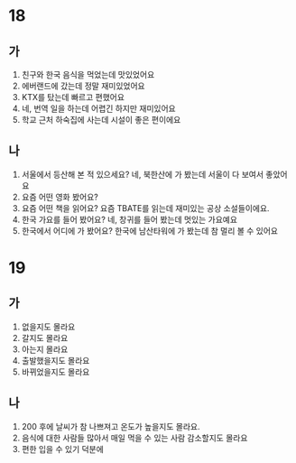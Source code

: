 # 18
## 가
1. 친구와 한국 음식을 먹었는데 맛있었어요
2. 에버랜드에 갔는데 정말 재미있었어요
3. KTX를 탔는데 빠르고 편했어요
4. 네, 번역 일을 하는데 어렵긴 하지만 재미있어요
5. 학교 근처 하숙집에 사는데 시설이 좋은 편이에요
## 나
1. 서울에서 등산해 본 적 있으세요? 네, 북한산에 가 봤는데 서울이 다 보여서 좋았어요
2. 요즘 어떤 영화 봤어요? 
3. 요즘 어떤 책을 읽어요? 요즘 TBATE를 읽는데 재미있는 공상 소설들이에요.
4. 한국 가요를 들어 봤어요? 네, 창귀를 들어 봤는데 멋있는 가요예요
5. 한국에서 어디에 가 봤어요? 한국에 남산타워에 가 봤는데 참 멀리 볼 수 있어요
# 19
## 가
1. 없을지도 몰라요
2. 갈지도 몰라요
3. 아는지 몰라요
4. 출발했을지도 몰라요
5. 바뀌었을지도 몰라요
## 나
1. 200 후에 날씨가 참 나쁘져고 온도가 높을지도 몰라요.
2. 음식에 대한 사람들 많아서 매일 먹을 수 있는 사람 감소할지도 몰라요
3. 편한 입을 수 있기 덕분에 